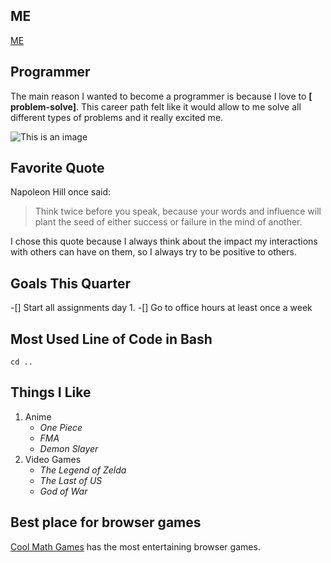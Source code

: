 ## ME

[ME](./Me.jpg)

## Programmer
The main reason I wanted to become a programmer is because I love to **[
     problem-solve]**. This career path felt like it would allow to me solve all different types of problems and it really excited me.

![This is an image](https://i.imgur.com/mmMYGKdb.jpg)

## Favorite Quote
Napoleon Hill once said:
>Think twice before you speak, because your words and influence will plant the seed of either success or failure in the mind of another.

I chose this quote because I always think about the impact my interactions with others can have on them, so I always try to be positive to others.

## Goals This Quarter

-[]  Start all assignments day 1.
-[]  Go to office hours at least once a week

## Most Used Line of Code in Bash

`cd ..`

## Things I Like

1. Anime
   - _One Piece_
   - _FMA_
   - _Demon Slayer_
2. Video Games
   - _The Legend of Zelda_
   - _The Last of US_
   - _God of War_

## Best place for browser games
  [Cool Math Games]([https://coolm](https://www.coolmathgames.com/)) has the most entertaining browser games.

